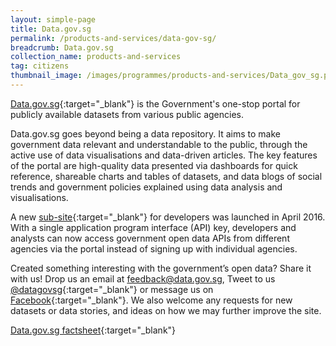 ```yaml
---
layout: simple-page
title: Data.gov.sg
permalink: /products-and-services/data-gov-sg/
breadcrumb: Data.gov.sg
collection_name: products-and-services
tag: citizens
thumbnail_image: /images/programmes/products-and-services/Data_gov_sg.png
---
```

[Data.gov.sg](https://data.gov.sg/){:target="_blank"} is the Government's one-stop portal for publicly available datasets from various public agencies. 

Data.gov.sg goes beyond being a data repository. It aims to make government data relevant and understandable to the public, through the active use of data visualisations and data-driven articles. The key features of the portal are high-quality data presented via dashboards for quick reference, shareable charts and tables of datasets, and data blogs of social trends and government policies explained using data analysis and visualisations.

A new [sub-site](https://developers.data.gov.sg/){:target="_blank"} for developers was launched in April 2016. With a single application program interface (API) key, developers and analysts can now access government open data APIs from different agencies via the portal instead of signing up with individual agencies. 

Created something interesting with the government’s open data? Share it with us! Drop us an email at [feedback@data.gov.sg](mailto:feedback@data.gov.sg), Tweet to us [@datagovsg](https://twitter.com/datagovsg){:target="_blank"} or message us on [Facebook](https://fb.com/opendatasg){:target="_blank"}. We also welcome any requests for new datasets or data stories, and ideas on how we may further improve the site.

[Data.gov.sg factsheet](/files/products-and-services/Datagovsg-Factsheet-0319.pdf){:target="_blank"}